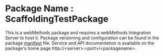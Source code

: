 # Package Name : ScaffoldingTestPackage
This is a webMethods package and requires a webMethods Integration Server to host it. Package versioning and configuration can be found in the package [manifest](./ScaffoldingTestPackage/manifest.v3) file. Service and API documentation is available on the package's home page http://&lt;server&gt;:&lt;port&gt;/&lt;packagename>.